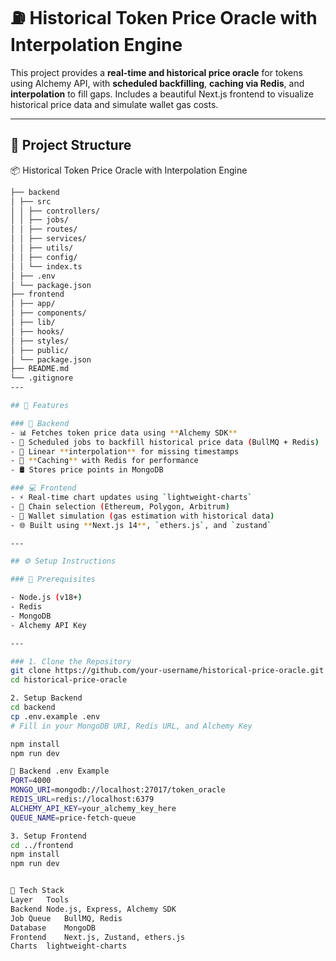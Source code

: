 # ⛽ Historical Token Price Oracle with Interpolation Engine

This project provides a **real-time and historical price oracle** for tokens using Alchemy API, with **scheduled backfilling**, **caching via Redis**, and **interpolation** to fill gaps. Includes a beautiful Next.js frontend to visualize historical price data and simulate wallet gas costs.

---

## 📁 Project Structure

📦 Historical Token Price Oracle with Interpolation Engine

```sh
├── backend
│ ├── src
│ │ ├── controllers/
│ │ ├── jobs/
│ │ ├── routes/
│ │ ├── services/
│ │ ├── utils/
│ │ ├── config/
│ │ └── index.ts
│ ├── .env
│ └── package.json
├── frontend
│ ├── app/
│ ├── components/
│ ├── lib/
│ ├── hooks/
│ ├── styles/
│ ├── public/
│ └── package.json
├── README.md
└── .gitignore
---

## 🚀 Features

### 🧠 Backend
- 📊 Fetches token price data using **Alchemy SDK**
- 🔁 Scheduled jobs to backfill historical price data (BullMQ + Redis)
- 🧮 Linear **interpolation** for missing timestamps
- 🧠 **Caching** with Redis for performance
- 🛢 Stores price points in MongoDB

### 💻 Frontend
- ⚡ Real-time chart updates using `lightweight-charts`
- 🔁 Chain selection (Ethereum, Polygon, Arbitrum)
- 🧮 Wallet simulation (gas estimation with historical data)
- 🌐 Built using **Next.js 14**, `ethers.js`, and `zustand`

---

## ⚙️ Setup Instructions

### 🧩 Prerequisites

- Node.js (v18+)
- Redis
- MongoDB
- Alchemy API Key

---

### 1. Clone the Repository
git clone https://github.com/your-username/historical-price-oracle.git
cd historical-price-oracle

2. Setup Backend
cd backend
cp .env.example .env
# Fill in your MongoDB URI, Redis URL, and Alchemy Key

npm install
npm run dev

📌 Backend .env Example
PORT=4000
MONGO_URI=mongodb://localhost:27017/token_oracle
REDIS_URL=redis://localhost:6379
ALCHEMY_API_KEY=your_alchemy_key_here
QUEUE_NAME=price-fetch-queue

3. Setup Frontend
cd ../frontend
npm install
npm run dev


🧰 Tech Stack
Layer	Tools
Backend	Node.js, Express, Alchemy SDK
Job Queue	BullMQ, Redis
Database	MongoDB
Frontend	Next.js, Zustand, ethers.js
Charts	lightweight-charts
